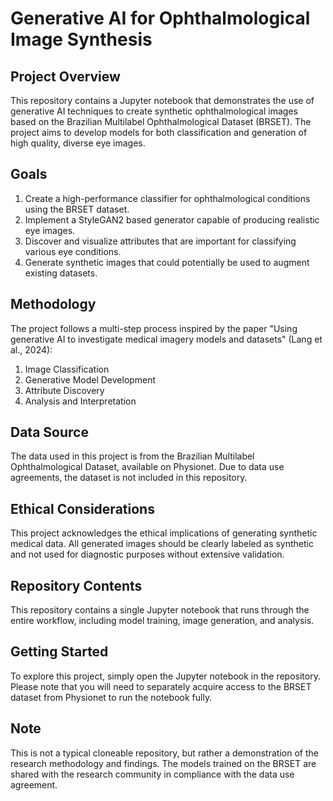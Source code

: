 # Generative AI for Ophthalmological Image Synthesis

## Project Overview

This repository contains a Jupyter notebook that demonstrates the use of generative AI techniques to create synthetic ophthalmological images based on the Brazilian Multilabel Ophthalmological Dataset (BRSET). The project aims to develop models for both classification and generation of high quality, diverse eye images.

## Goals

1. Create a high-performance classifier for ophthalmological conditions using the BRSET dataset.
2. Implement a StyleGAN2 based generator capable of producing realistic eye images.
3. Discover and visualize attributes that are important for classifying various eye conditions.
4. Generate synthetic images that could potentially be used to augment existing datasets.

## Methodology

The project follows a multi-step process inspired by the paper "Using generative AI to investigate medical imagery models and datasets" (Lang et al., 2024):

1. Image Classification
2. Generative Model Development
3. Attribute Discovery
4. Analysis and Interpretation

## Data Source

The data used in this project is from the Brazilian Multilabel Ophthalmological Dataset, available on Physionet. Due to data use agreements, the dataset is not included in this repository.

## Ethical Considerations

This project acknowledges the ethical implications of generating synthetic medical data. All generated images should be clearly labeled as synthetic and not used for diagnostic purposes without extensive validation.

## Repository Contents

This repository contains a single Jupyter notebook that runs through the entire workflow, including model training, image generation, and analysis.

## Getting Started

To explore this project, simply open the Jupyter notebook in the repository. Please note that you will need to separately acquire access to the BRSET dataset from Physionet to run the notebook fully.

## Note

This is not a typical cloneable repository, but rather a demonstration of the research methodology and findings. The models trained on the BRSET are shared with the research community in compliance with the data use agreement.

